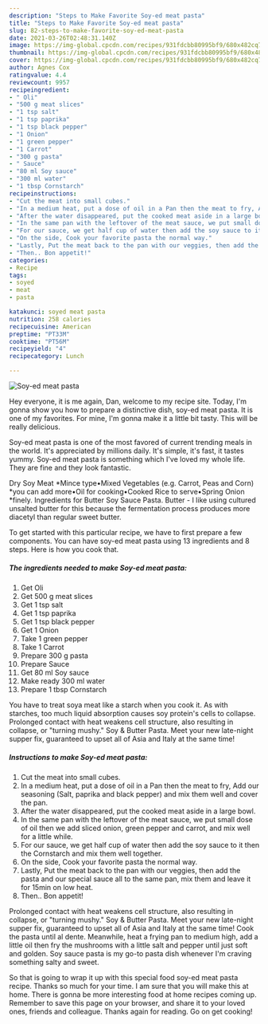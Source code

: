 ```yaml
---
description: "Steps to Make Favorite Soy-ed meat pasta"
title: "Steps to Make Favorite Soy-ed meat pasta"
slug: 82-steps-to-make-favorite-soy-ed-meat-pasta
date: 2021-03-26T02:48:31.140Z
image: https://img-global.cpcdn.com/recipes/931fdcbb80995bf9/680x482cq70/soy-ed-meat-pasta-recipe-main-photo.jpg
thumbnail: https://img-global.cpcdn.com/recipes/931fdcbb80995bf9/680x482cq70/soy-ed-meat-pasta-recipe-main-photo.jpg
cover: https://img-global.cpcdn.com/recipes/931fdcbb80995bf9/680x482cq70/soy-ed-meat-pasta-recipe-main-photo.jpg
author: Agnes Cox
ratingvalue: 4.4
reviewcount: 9957
recipeingredient:
- " Oli"
- "500 g meat slices"
- "1 tsp salt"
- "1 tsp paprika"
- "1 tsp black pepper"
- "1 Onion"
- "1 green pepper"
- "1 Carrot"
- "300 g pasta"
- " Sauce"
- "80 ml Soy sauce"
- "300 ml water"
- "1 tbsp Cornstarch"
recipeinstructions:
- "Cut the meat into small cubes."
- "In a medium heat, put a dose of oil in a Pan then the meat to fry, Add our seasoning (Salt, paprika and black pepper) and mix them well and cover the pan."
- "After the water disappeared, put the cooked meat aside in a large bowl."
- "In the same pan with the leftover of the meat sauce, we put small dose of oil then we add sliced onion, green pepper and carrot, and mix well for a little while."
- "For our sauce, we get half cup of water then add the soy sauce to it then the Cornstarch and mix them well together."
- "On the side, Cook your favorite pasta the normal way."
- "Lastly, Put the meat back to the pan with our veggies, then add the pasta and our special sauce all to the same pan, mix them and leave it for 15min on low heat."
- "Then.. Bon appetit!"
categories:
- Recipe
tags:
- soyed
- meat
- pasta

katakunci: soyed meat pasta 
nutrition: 258 calories
recipecuisine: American
preptime: "PT33M"
cooktime: "PT56M"
recipeyield: "4"
recipecategory: Lunch

---
```



![Soy-ed meat pasta](https://img-global.cpcdn.com/recipes/931fdcbb80995bf9/680x482cq70/soy-ed-meat-pasta-recipe-main-photo.jpg)

Hey everyone, it is me again, Dan, welcome to my recipe site. Today, I'm gonna show you how to prepare a distinctive dish, soy-ed meat pasta. It is one of my favorites. For mine, I'm gonna make it a little bit tasty. This will be really delicious.

Soy-ed meat pasta is one of the most favored of current trending meals in the world. It's appreciated by millions daily. It's simple, it's fast, it tastes yummy. Soy-ed meat pasta is something which I've loved my whole life. They are fine and they look fantastic.

Dry Soy Meat *Mince type•Mixed Vegetables (e.g. Carrot, Peas and Corn) *you can add more•Oil for cooking•Cooked Rice to serve•Spring Onion *finely. Ingredients for Butter Soy Sauce Pasta. Butter - I like using cultured unsalted butter for this because the fermentation process produces more diacetyl than regular sweet butter.


To get started with this particular recipe, we have to first prepare a few components. You can have soy-ed meat pasta using 13 ingredients and 8 steps. Here is how you cook that.

<!--inarticleads1-->

##### The ingredients needed to make Soy-ed meat pasta:

1. Get  Oli
1. Get 500 g meat slices
1. Get 1 tsp salt
1. Get 1 tsp paprika
1. Get 1 tsp black pepper
1. Get 1 Onion
1. Take 1 green pepper
1. Take 1 Carrot
1. Prepare 300 g pasta
1. Prepare  Sauce
1. Get 80 ml Soy sauce
1. Make ready 300 ml water
1. Prepare 1 tbsp Cornstarch


You have to treat soya meat like a starch when you cook it. As with starches, too much liquid absorption causes soy protein&#39;s cells to collapse. Prolonged contact with heat weakens cell structure, also resulting in collapse, or &#34;turning mushy.&#34; Soy &amp; Butter Pasta. Meet your new late-night supper fix, guaranteed to upset all of Asia and Italy at the same time! 

<!--inarticleads2-->

##### Instructions to make Soy-ed meat pasta:

1. Cut the meat into small cubes.
1. In a medium heat, put a dose of oil in a Pan then the meat to fry, Add our seasoning (Salt, paprika and black pepper) and mix them well and cover the pan.
1. After the water disappeared, put the cooked meat aside in a large bowl.
1. In the same pan with the leftover of the meat sauce, we put small dose of oil then we add sliced onion, green pepper and carrot, and mix well for a little while.
1. For our sauce, we get half cup of water then add the soy sauce to it then the Cornstarch and mix them well together.
1. On the side, Cook your favorite pasta the normal way.
1. Lastly, Put the meat back to the pan with our veggies, then add the pasta and our special sauce all to the same pan, mix them and leave it for 15min on low heat.
1. Then.. Bon appetit!


Prolonged contact with heat weakens cell structure, also resulting in collapse, or &#34;turning mushy.&#34; Soy &amp; Butter Pasta. Meet your new late-night supper fix, guaranteed to upset all of Asia and Italy at the same time! Cook the pasta until al dente. Meanwhile, heat a frying pan to medium high, add a little oil then fry the mushrooms with a little salt and pepper until just soft and golden. Soy sauce pasta is my go-to pasta dish whenever I&#39;m craving something salty and sweet. 

So that is going to wrap it up with this special food soy-ed meat pasta recipe. Thanks so much for your time. I am sure that you will make this at home. There is gonna be more interesting food at home recipes coming up. Remember to save this page on your browser, and share it to your loved ones, friends and colleague. Thanks again for reading. Go on get cooking!
